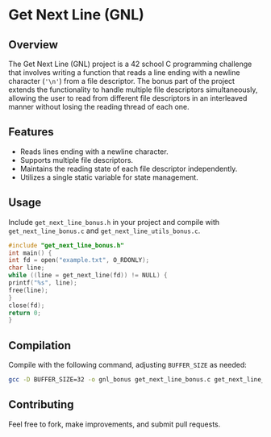 # Get Next Line (GNL)

## Overview
The Get Next Line (GNL) project is a 42 school C programming challenge that involves writing a function that reads a line ending with a newline character (`'\n'`) from a file descriptor. The bonus part of the project extends the functionality to handle multiple file descriptors simultaneously, allowing the user to read from different file descriptors in an interleaved manner without losing the reading thread of each one.

## Features
- Reads lines ending with a newline character.
- Supports multiple file descriptors.
- Maintains the reading state of each file descriptor independently.
- Utilizes a single static variable for state management.

## Usage
Include `get_next_line_bonus.h` in your project and compile with `get_next_line_bonus.c` and `get_next_line_utils_bonus.c`.

```c
#include "get_next_line_bonus.h"
int main() {
int fd = open("example.txt", O_RDONLY);
char line;
while ((line = get_next_line(fd)) != NULL) {
printf("%s", line);
free(line);
}
close(fd);
return 0;
}
```

## Compilation
Compile with the following command, adjusting `BUFFER_SIZE` as needed:
```bash
gcc -D BUFFER_SIZE=32 -o gnl_bonus get_next_line_bonus.c get_next_line_utils_bonus.c main.c
```


## Contributing
Feel free to fork, make improvements, and submit pull requests.
